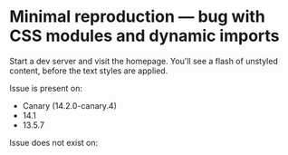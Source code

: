 # Minimal reproduction — bug with CSS modules and dynamic imports

Start a dev server and visit the homepage. You'll see a flash of unstyled content, before the text styles are applied.

Issue is present on:

- Canary (14.2.0-canary.4)
- 14.1
- 13.5.7

Issue does not exist on:
